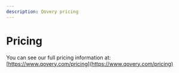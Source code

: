 ```yaml
---
description: Qovery pricing
---
```


# Pricing

You can see our full pricing information at: [https://www.qovery.com/pricing](https://www.qovery.com/pricing)



